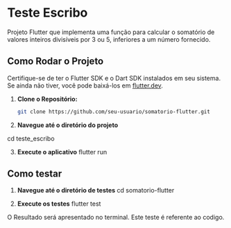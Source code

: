 # Teste Escribo

Projeto Flutter que implementa uma função para calcular o somatório de valores inteiros divisíveis por 3 ou 5, inferiores a um número fornecido.

## Como Rodar o Projeto

Certifique-se de ter o Flutter SDK e o Dart SDK instalados em seu sistema. Se ainda não tiver, você pode baixá-los em [flutter.dev](https://flutter.dev/docs/get-started/install).

1. **Clone o Repositório:**

   ```bash
   git clone https://github.com/seu-usuario/somatorio-flutter.git

2. **Navegue até o diretório do projeto**

cd teste_escribo

3. **Execute o aplicativo**
flutter run


## Como testar 

1. **Navegue até o diretório de testes**
cd somatorio-flutter

2. **Execute os testes**
flutter test

O Resultado será apresentado no terminal. 
Este teste é referente ao codigo. 

